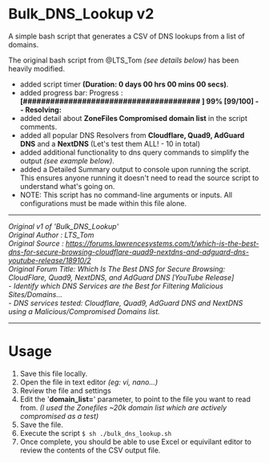 # Bulk_DNS_Lookup v2

A simple bash script that generates a CSV of DNS lookups from a list of domains.  

The original bash script from @LTS_Tom _(see details below)_ has been heavily modified.  
- added script timer **(Duration: 0 days 00 hrs 00 mins 00 secs)**.
- added progress bar: Progress : **[####################################### ]  99% [99/100] -- Resolving: <domainname>**
- added detail about **ZoneFiles Compromised domain list** in the script comments.
- added all popular DNS Resolvers from **Cloudflare, Quad9, AdGuard DNS** and a **NextDNS** (Let's test them ALL! - 10 in total)
- added additional functionality to dns query commands to simplify the output _(see example below)_.
- added a Detailed Summary output to console upon running the script. This ensures 
     anyone running it doesn't need to read the source script to understand what's going on.
- NOTE: This script has no command-line arguments or inputs. All configurations must be made within this file alone.

---

_Original v1 of 'Bulk_DNS_Lookup'  
Original Author     : LTS_Tom  
Original Source     : https://forums.lawrencesystems.com/t/which-is-the-best-dns-for-secure-browsing-cloudflare-quad9-nextdns-and-adguard-dns-youtube-release/18910/2  
Original Forum Title: Which Is The Best DNS for Secure Browsing: CloudFlare, Quad9, NextDNS, and AdGuard DNS [YouTube Release]  
      -  Identify which DNS Services are the Best for Filtering Malicious Sites/Domains...  
      -  DNS services tested: Cloudflare, Quad9, AdGuard DNS and NextDNS using a Malicious/Compromised Domains list._  

---
# Usage

1. Save this file locally.
2. Open the file in text editor _(eg: vi, nano...)_
3. Review the file and settings
4. Edit the '**domain_list=**' parameter, to point to the file you want to read from. _(I used the Zonefiles ~20k domain list which are actively compromised as a test)_
5. Save the file.
6. Execute the script
  ```$ sh ./bulk_dns_lookup.sh```
7. Once complete, you should be able to use Excel or equivilant editor to review the contents of the CSV output file.


